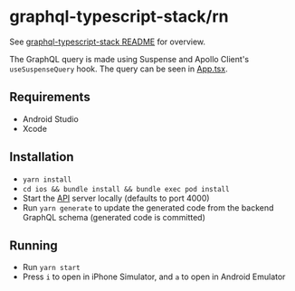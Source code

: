 # graphql-typescript-stack/rn

See [graphql-typescript-stack README](../README.md) for overview.

The GraphQL query is made using Suspense and Apollo Client's `useSuspenseQuery` hook. The query can be seen in [App.tsx](./src/App.tsx).

## Requirements

- Android Studio
- Xcode

## Installation

- `yarn install`
- `cd ios && bundle install && bundle exec pod install`
- Start the [API](../api/README.md) server locally (defaults to port 4000)
- Run `yarn generate` to update the generated code from the backend GraphQL schema (generated code is committed)

## Running

- Run `yarn start`
- Press `i` to open in iPhone Simulator, and `a` to open in Android Emulator
